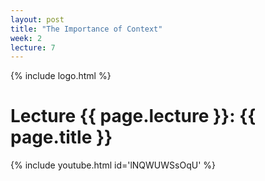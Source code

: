 ```yaml
---
layout: post
title: "The Importance of Context"
week: 2
lecture: 7
---
```


{% include logo.html %}

# Lecture {{ page.lecture }}: {{ page.title }}

{% include youtube.html id='lNQWUWSsOqU' %}
